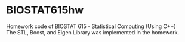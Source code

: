 # BIOSTAT615hw
Homework code of BIOSTAT 615 - Statistical Computing (Using C++)<br />
The STL, Boost, and Eigen Library was implemented in the homework.
